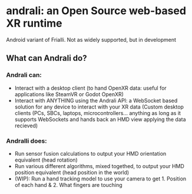 # andrali: an Open Source web-based XR runtime
Android variant of Frialli. Not as widely supported, but in development

## What can Andrali do?
### Andrali can:
- Interact with a desktop client (to hand OpenXR data: useful for applications like SteamVR or Godot OpenXR)
- Interact with ANYTHING using the Andrali API: a WebSocket based solution for any device to interact with your XR data (Custom desktop clients (PCs, SBCs, laptops, microcontrollers... anything as long as it supports WebSockets and hands back an HMD view applying the data recieved)<br>

### Andralli does:
- Run sensor fusion calculations to output your HMD orientation equivalent (head rotation)
- Run various different algorithms, mixed togethed, to output your HMD position equivalent (head position in the world)
- (WIP): Run a hand tracking model to use your camera to get 1. Position of each hand & 2. What fingers are touching
